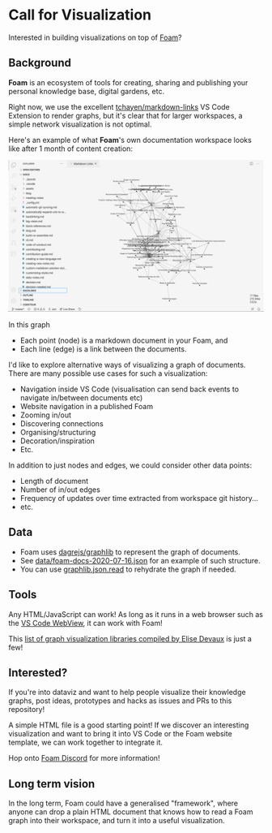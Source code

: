# Call for Visualization

Interested in building visualizations on top of [Foam](https://foambubble.github.io/foam/)?

## Background

**Foam** is an ecosystem of tools for creating, sharing and publishing your personal knowledge base, digital gardens, etc.

Right now, we use the excellent [tchayen/markdown-links](https://github.com/tchayen/markdown-links) VS Code Extension to render graphs, but it's clear that for larger workspaces, a simple network visualization is not optimal.

Here's an example of what **Foam**'s own documentation workspace looks like after 1 month of content creation:

![Markdown links](images/markdown-links.png)

In this graph
- Each point (node) is a markdown document in your Foam, and
- Each line (edge) is a link between the documents.

I'd like to explore alternative ways of visualizing a graph of documents. There are many possible use cases for such a visualization:

- Navigation inside VS Code (visualisation can send back events to navigate in/between documents etc)
- Website navigation in a published Foam
- Zooming in/out
- Discovering connections
- Organising/structuring
- Decoration/inspiration
- Etc.

In addition to just nodes and edges, we could consider other data points:
- Length of document
- Number of in/out edges
- Frequency of updates over time extracted from workspace git history...
- etc.

## Data

- Foam uses [dagrejs/graphlib](https://github.com/dagrejs/graphlib) to represent the graph of documents.
-  See [data/foam-docs-2020-07-16.json](data/foam-docs-2020-07-16.json) for an example of such structure.
- You can use [graphlib.json.read](https://github.com/dagrejs/graphlib/wiki/API-Reference#json-read) to rehydrate the graph if needed.

## Tools

Any HTML/JavaScript can work! As long as it runs in a web browser such as the [VS Code WebView](https://code.visualstudio.com/api/extension-guides/webview), it can work with Foam!

This [list of graph visualization libraries compiled by Elise Devaux](https://medium.com/@Elise_Deux/the-list-of-graph-visualization-libraries-7a7b89aab6a6) is just a few!

## Interested?

If you're into dataviz and want to help people visualize their knowledge graphs, post ideas, prototypes and hacks as issues and PRs to this repository!

A simple HTML file is a good starting point! If we discover an interesting visualization and want to bring it into VS Code or the Foam website template, we can work together to integrate it.

Hop onto [Foam Discord](https://discord.gg/rtdZKgj) for more information!

## Long term vision

In the long term, Foam could have a generalised "framework", where anyone can drop a plain HTML document that knows how to read a Foam graph into their workspace, and turn it into a useful visualization.